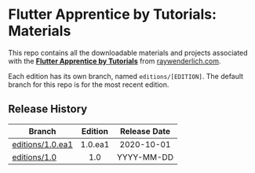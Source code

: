 # Flutter Apprentice by Tutorials: Materials

This repo contains all the downloadable materials and projects associated with the **[Flutter Apprentice by Tutorials](https://www.raywenderlich.com/books/flutter-apprentice/v1.0.ea1)** from [raywenderlich.com](https://www.raywenderlich.com).

Each edition has its own branch, named `editions/[EDITION]`. The default branch for this repo is for the most recent edition.

## Release History

| Branch                                                                                    | Edition | Release Date |
| ----------------------------------------------------------------------------------------- |:-------:|:------------:|
| [editions/1.0.ea1](https://github.com/raywenderlich/flta-materials/tree/editions/1.0.ea1) | 1.0.ea1 | 2020-10-01   |
| [editions/1.0](https://github.com/raywenderlich/flta-materials/tree/editions/1.0)         | 1.0     | YYYY-MM-DD   |

